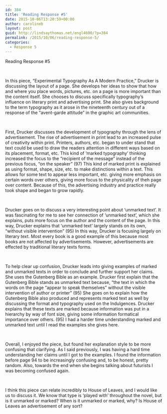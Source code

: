```yaml
---
id: 384
title: 'Reading Response #5'
date: 2015-10-06T13:20:59+00:00
author: carolineb
layout: post
guid: http://lindsaythomas.net/engl4600/?p=384
permalink: /2015/10/06/reading-response-5/
categories:
  - Response 5
---
```

Reading Response #5

&nbsp;

In this piece, “Experimental Typography As A Modern Practice,” Drucker is discussing the layout of a page. She develops her ideas to show that how and where you place words, pictures, etc. on a page is more important than the content itself. She chooses to discuss specifically typography’s influence on literary print and advertising print. She also gives background to the term typography as it arose in the nineteenth century out of a response of the “avent-garde attitude” in the graphic art communities.

&nbsp;

First, Drucker discusses the development of typography through the lens of advertisement. The rise of advertisement in print lead to an increased pulse of creativity within print. Printers, authors, etc. began to under stand that text could be used to draw the readers attention in different ways based on its placement, format, etc. This kind of ‘marked typography’ thinking increased the focus to the “recipient of the message” instead of the previous focus, “on the speaker” (97) This kind of marked print is explained as using format, shape, size, etc. to make distinctions within a text. This allows for some text to appear less important, etc. giving more emphasis on certain words over others, giving more focus to the physicality of theh page over content. Because of this, the advertising industry and practice really took shape and began to grow rapidly.

&nbsp;

Drucker goes on to discuss a very interesting point about ‘unmarked text’. It was fascinating for me to see her connection of ‘unmarked text’, which she explains, puts more focus on the author and the content of the page. In this way, Drucker explains that ‘unmarked text’ largely stands on its own, “without visible intervention” (95) In this way, Drucker is focusing largely on literary text. Most every book is a good example of this because most books are not affected by advertisements. However, advertisements are effected by traditional literary texts forms.

&nbsp;

To help clear up confusion, Drucker leads into giving examples of marked and unmarked texts in order to conclude and further support her claims. She uses the Gutenberg Bible as an example. Drucker first explain that the Gutenberg Bible stands as unmarked text because, “the text in which the words on the page “appear to speak themselves” without the visible intervention of author or printer” (95) She goes on to explain how the Gutenberg Bible also produced and represents marked text as well by discussing the format and typography used on the Indulgences. Drucker explains that these texts are marked because information was put in a hierarchy by way of font size, giving some information formatical importance over others. (95) I had a harder time understanding marked and unmarked text until I read the examples she gives here.

&nbsp;

Overall, I enjoyed the piece, but found her explanation style to be more confusing that clarifying. As I said previously, I was having a hard time understanding her claims until I got to the examples. I found the information before page 94 to be increasingly confusing and, to be honest, pretty random. Also, towards the end when she begins talking about futurists I was becoming confused again.

&nbsp;

I think this piece can relate incredibly to House of Leaves, and I would like us to discuss it. We know that type is ‘played with’ throughout the novel, but is it unmarked or marked? When is it unmarked or marked, why? Is House of Leaves an advertisement of any sort?